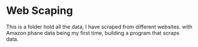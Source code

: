 # Web Scaping 
This is a folder hold all the data, I have scraped from different websites. 
with Amazon phane data being my first time, building a program that scraps data.
